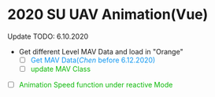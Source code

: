# 2020 SU UAV Animation(Vue)



Update TODO: 6.10.2020

- Get different Level MAV Data and load in "Orange"
  - [ ] <font color=#0e96f1>Get MAV Data(*Chen* before 6.12.2020)</font>
  - [ ] <font color=#0cb908>update MAV Class</font>
- [ ] <font color=#0cb908>Animation Speed function under reactive Mode</font>

